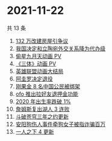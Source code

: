 # 2021-11-22

共 13 条

<!-- BEGIN ZHIHUSEARCH -->
<!-- 最后更新时间 Mon Nov 22 2021 01:14:11 GMT+0800 (China Standard Time) -->
1. [132 万改建房屋引争议](https://www.zhihu.com/search?q=梦想改造家)
1. [我国决定和立陶宛外交关系降为代办级](https://www.zhihu.com/search?q=立陶宛)
1. [偷星九月天动画 PV](https://www.zhihu.com/search?q=偷星九月天)
1. [《三体》动画 PV](https://www.zhihu.com/search?q=三体)
1. [英雄联盟动画大结局](https://www.zhihu.com/search?q=英雄联盟双城之战)
1. [阿圭罗决定退役](https://www.zhihu.com/search?q=阿圭罗)
1. [刚果金 8 名中国公民被绑架](https://www.zhihu.com/search?q=刚果金)
1. [ofo 推出拉好友退押金功能](https://www.zhihu.com/search?q=ofo退押金)
1. [2020 年出生率跌破 1%](https://www.zhihu.com/search?q=出生率)
1. [詹姆斯复出湖人 3 连败](https://www.zhihu.com/search?q=湖人)
1. [斗破苍穹三年之约更新](https://www.zhihu.com/search?q=斗破苍穹三年之约)
1. [安阳狗伤人事件牵狗女子被指诈骗百万](https://www.zhihu.com/search?q=安阳狗伤人)
1. [一人之下 4 更新](https://www.zhihu.com/search?q=一人之下4)
<!-- END ZHIHUSEARCH -->
